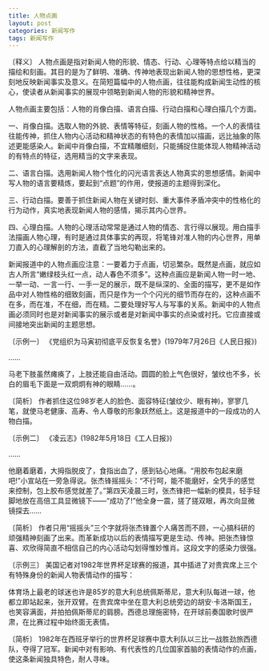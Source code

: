 ```yaml
---
title: 人物点画
layout: post
categories: 新闻写作
tags: 新闻写作
---
```


〔释义〕 人物点画是指对新闻人物的形貌、情态、行动、心理等特点给以精当的描绘和刻画。其目的是为了鲜明、准确、传神地表现出新闻人物的思想性格，更深刻地反映新闻事实及意义。在简短篇幅中的人物点画，往往能构成新闻生动性的核心，使读者从新闻事实的展现中领略到新闻人物的形貌和精神世界。

人物点画主要包括：人物的肖像白描、语言白描、行动白描和心理白描几个方面。

一、肖像白描。选取人物的外貌、表情等特征，刻画人物的性格。一个人的表情往往能传神，抓住人物内心活动和精神状态的有特色的表情加以描画，远比抽象的陈述更能感染人。新闻中肖像白描，不宜精雕细刻，只能捕捉住能体现人物精神活动的有特点的特征，选用精当的文字来表现。

二、语言白描。选用新闻人物个性化的闪光语言表达人物真实的思想感情。新闻中写人物的语言要精炼，要起到“点题”的作用，使报道的主题得到深化。

三、行动白描。要善于抓住新闻人物在关键时刻、重大事件矛盾冲突中的性格化的行为动作，真实地表现新闻人物的感情，揭示其内心世界。

四、心理白描。人物的心理活动常常是通过人物的情态、言行得以展现。用白描手法描画人物心理，有时是通过具体事实的再现，将笔锋对准人物的内心世界，用单刀直入的心理解剖的方法，直截了当地勾勒出来的。

新闻报道中的人物点画应注意：一要着力于点画，切忌繁杂。既然是点画，就应如古人所言“嫩绿枝头红一点，动人春色不须多”。这种点画应是新闻人物一时一地、一举一动、一言一行、一手一足的展示，既不是纵深的、全面的描写，更不是如作品中对人物性格的细致刻画，而只是作为一个个闪光的细节而存在的，这种点画不在多，而在准，不在细，而在精。二要处理好写人与写事的关系。新闻中的人物点画必须同时也是对新闻事实的展示或者是对新闻中事实的点染或衬托。它应直接或间接地突出新闻的主题思想。

〔示例一〕 《党组织为马寅初彻底平反恢复名誉》(1979年7月26日《人民日报》)

……

马老下肢虽然瘫痪了，上肢还能自由活动。圆圆的脸上气色很好，皱纹也不多，长白的眉毛下面是一双炯炯有神的眼睛……。

〔简析〕 作者抓住这位98岁老人的脸色、面容特征(皱纹少、眼有神)，寥寥几笔，就使马老健康、高寿、令人尊敬的形象跃然纸上。这是报道中的一段成功的人物白描。

〔示例二〕 《凌云志》(1982年5月18日《工人日报》)

……

他磨着磨着，大拇指脱皮了，食指出血了，感到钻心地痛。“用胶布包起来磨吧!”小宣站在一旁急得说。张杰锋摇摇头：“不行呵，能不能磨好，全凭手的感觉来控制，包上胶布感觉就差了。”第四天凌晨三时，张杰锋把一幅新的模具，轻手轻脚地放在高倍工具显微镜下——“成功了!”他全身一震，搓了搓双眼，再次向显微镜探去……

〔简析〕 作者只用“摇摇头”三个字就将张杰锋置个人痛苦而不顾，一心搞科研的顽强精神刻画了出来。而革新成功以后的表情描写更是生动、传神。把张杰锋惊喜、欢欣得简直不相信自己的内心活动勾划得惟妙惟肖。这段文字的感染力很强。

〔示例三〕 美国记者对1982年世界杯足球赛的报道，其中插进了对贵宾席上三个有特殊身份的新闻人物表情动作的描写：

体育场上最老的球迷也许是85岁的意大利总统佩斯蒂尼，意大利队每进一球，他都立即站起来，张开双臂。在贵宾席中坐在意大利总统旁边的胡安·卡洛斯国王，也笑容满面，并拍拍佩斯蒂尼的肩膀。西德总理施密特，在开球前奏国歌时很严肃，在比赛过程中始终面无表情。

〔简析〕 1982年在西班牙举行的世界杯足球赛中意大利队以三比一战胜劲旅西德队，夺得了冠军。新闻中对有影响、有代表性的几位国家首脑的表情动作的点画，使这条新闻独具特色，耐人寻味。 